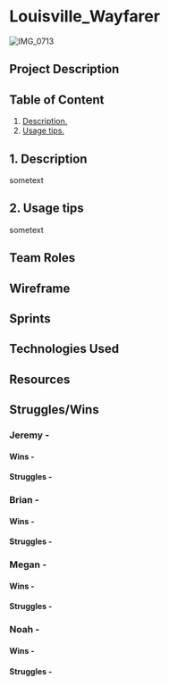 # Louisville_Wayfarer
![IMG_0713](https://user-images.githubusercontent.com/87401362/154346161-dc442d22-39d9-4923-94dd-c693b955ed43.jpg)

## Project Description

## Table of Content
1. [ Description. ](#desc)
2. [ Usage tips. ](#usage)

<a name="desc"></a>
## 1. Description

sometext

<a name="usage"></a>
## 2. Usage tips

sometext

## Team Roles

## Wireframe

## Sprints

## Technologies Used

## Resources 

## Struggles/Wins
### Jeremy -
#### Wins -
#### Struggles -
### Brian - 
#### Wins -
#### Struggles -
### Megan -
#### Wins - 
#### Struggles -
### Noah -
#### Wins - 
#### Struggles - 

